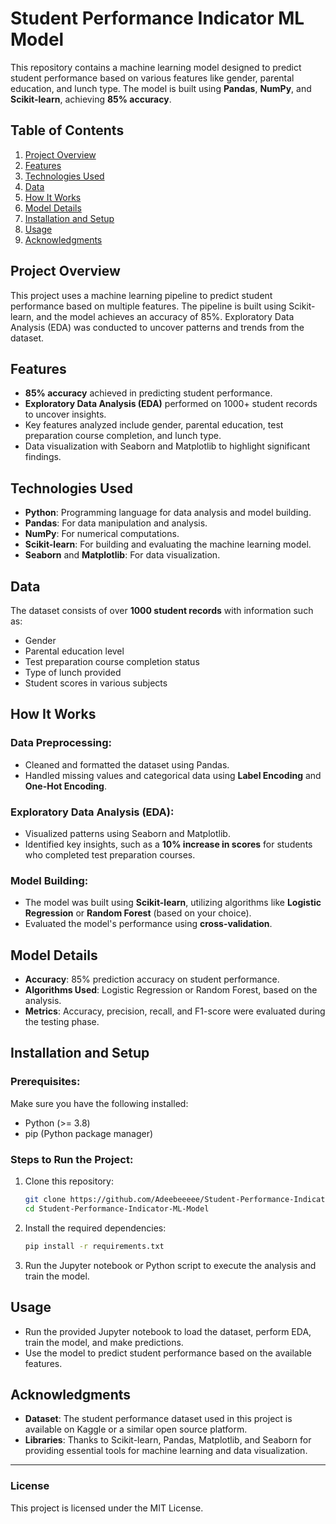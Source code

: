 # Student Performance Indicator ML Model

This repository contains a machine learning model designed to predict student performance based on various features like gender, parental education, and lunch type. The model is built using **Pandas**, **NumPy**, and **Scikit-learn**, achieving **85% accuracy**.

## Table of Contents
1. [Project Overview](#project-overview)
2. [Features](#features)
3. [Technologies Used](#technologies-used)
4. [Data](#data)
5. [How It Works](#how-it-works)
6. [Model Details](#model-details)
7. [Installation and Setup](#installation-and-setup)
8. [Usage](#usage)
9. [Acknowledgments](#acknowledgments)

## Project Overview
This project uses a machine learning pipeline to predict student performance based on multiple features. The pipeline is built using Scikit-learn, and the model achieves an accuracy of 85%. Exploratory Data Analysis (EDA) was conducted to uncover patterns and trends from the dataset.

## Features
- **85% accuracy** achieved in predicting student performance.
- **Exploratory Data Analysis (EDA)** performed on 1000+ student records to uncover insights.
- Key features analyzed include gender, parental education, test preparation course completion, and lunch type.
- Data visualization with Seaborn and Matplotlib to highlight significant findings.

## Technologies Used
- **Python**: Programming language for data analysis and model building.
- **Pandas**: For data manipulation and analysis.
- **NumPy**: For numerical computations.
- **Scikit-learn**: For building and evaluating the machine learning model.
- **Seaborn** and **Matplotlib**: For data visualization.
  
## Data
The dataset consists of over **1000 student records** with information such as:
- Gender
- Parental education level
- Test preparation course completion status
- Type of lunch provided
- Student scores in various subjects

## How It Works
### Data Preprocessing:
- Cleaned and formatted the dataset using Pandas.
- Handled missing values and categorical data using **Label Encoding** and **One-Hot Encoding**.

### Exploratory Data Analysis (EDA):
- Visualized patterns using Seaborn and Matplotlib.
- Identified key insights, such as a **10% increase in scores** for students who completed test preparation courses.

### Model Building:
- The model was built using **Scikit-learn**, utilizing algorithms like **Logistic Regression** or **Random Forest** (based on your choice).
- Evaluated the model's performance using **cross-validation**.

## Model Details
- **Accuracy**: 85% prediction accuracy on student performance.
- **Algorithms Used**: Logistic Regression or Random Forest, based on the analysis.
- **Metrics**: Accuracy, precision, recall, and F1-score were evaluated during the testing phase.

## Installation and Setup

### Prerequisites:
Make sure you have the following installed:
- Python (>= 3.8)
- pip (Python package manager)

### Steps to Run the Project:
1. Clone this repository:
    ```bash
    git clone https://github.com/Adeebeeeee/Student-Performance-Indicator-ML-Model.git
    cd Student-Performance-Indicator-ML-Model
    ```

2. Install the required dependencies:
    ```bash
    pip install -r requirements.txt
    ```

3. Run the Jupyter notebook or Python script to execute the analysis and train the model.

## Usage
- Run the provided Jupyter notebook to load the dataset, perform EDA, train the model, and make predictions.
- Use the model to predict student performance based on the available features.

## Acknowledgments
- **Dataset**: The student performance dataset used in this project is available on Kaggle or a similar open source platform.
- **Libraries**: Thanks to Scikit-learn, Pandas, Matplotlib, and Seaborn for providing essential tools for machine learning and data visualization.

---

### License
This project is licensed under the MIT License.
